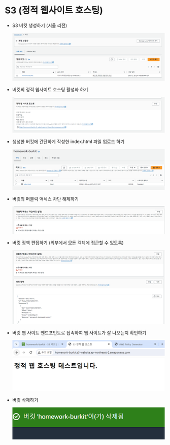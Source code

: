 # S3 (정적 웹사이트 호스팅)  
- S3 버킷 생성하기 (서울 리전)  
  
  ![alt text](images/markdown-image.png)
  
- 버킷의 정적 웹사이트 호스팅 활성화 하기  
  
  ![alt text](images/markdown-image-1.png)
  
- 생성한 버킷에 간단하게 작성한 index.html 파일 업로드 하기  
  
  ![alt text](images/markdown-image-2.png)
  
- 버킷의 퍼블릭 액세스 차단 해제하기  
  
  ![alt text](images/markdown-image-5.png)
  
- 버킷 정책 편집하기 (외부에서 모든 객체에 접근할 수 있도록)  
  
  ![alt text](images/markdown-image-4.png)
  
- 버킷 웹 사이트 엔드포인트로 접속하여 웹 사이트가 잘 나오는지 확인하기  
  
  ![alt text](images/markdown-image-3.png)
  
- 버킷 삭제하기  
  
  ![alt text](images/markdown-image-6.png)
  